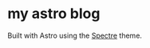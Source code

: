 # my astro blog

Built with Astro using the [Spectre](https://astro.build/themes/details/spectre/) theme.